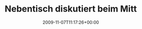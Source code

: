---
retweeted: false
source: <a href="http://twitter.com" rel="nofollow">Twitter Web Client</a>
entities:
  hashtags:
  - text: llvm
    indices:
    - '55'
    - '60'
  - text: rupy
    indices:
    - '75'
    - '80'
  symbols: []
  user_mentions: []
  urls: []
display_text_range:
- '0'
- '80'
favorite_count: '0'
id_str: '5504158694'
truncated: false
retweet_count: '0'
id: '5504158694'
created_at: Sat Nov 07 11:17:26 +0000 2009
favorited: false
full_text: 'Nebentisch diskutiert beim Mittagessen schonwieder die #llvm durch. Uarks.
  #rupy'
lang: de
tags:
- llvm
- rupy
- pesos:twitter
date: '2009-11-07T11:17:26+00:00'
src: https://twitter.com/bascht/status/5504158694
original_url: https://twitter.com/bascht/status/5504158694
type: twitter_tweet
text: 'Nebentisch diskutiert beim Mittagessen schonwieder die #llvm durch. Uarks.
  #rupy'
title: Nebentisch diskutiert beim Mitt

---